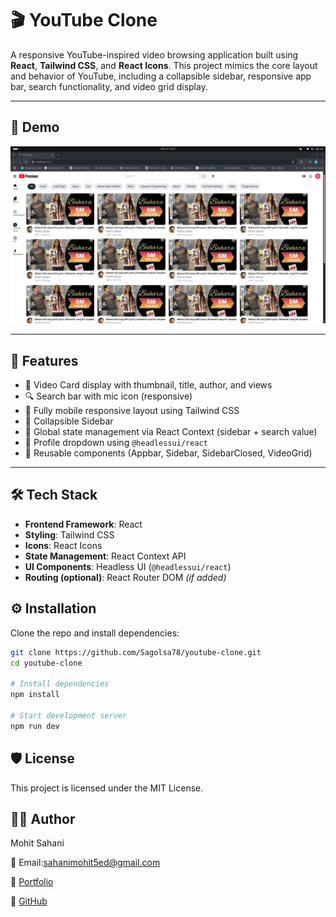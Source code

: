 # 🎬 YouTube Clone

A responsive YouTube-inspired video browsing application built using **React**, **Tailwind CSS**, and **React Icons**. This project mimics the core layout and behavior of YouTube, including a collapsible sidebar, responsive app bar, search functionality, and video grid display.

---

## 🚀 Demo

![App ScreenShot](<src/assets/Screenshot from 2025-05-30 16-03-59.png>)

---

## 🧩 Features

- 🎥 Video Card display with thumbnail, title, author, and views
- 🔍 Search bar with mic icon (responsive)
- 📱 Fully mobile responsive layout using Tailwind CSS
- 📂 Collapsible Sidebar
- 🔄 Global state management via React Context (sidebar + search value)
- 👤 Profile dropdown using `@headlessui/react`
- 🎨 Reusable components (Appbar, Sidebar, SidebarClosed, VideoGrid)

---

## 🛠️ Tech Stack

- **Frontend Framework**: React
- **Styling**: Tailwind CSS
- **Icons**: React Icons
- **State Management**: React Context API
- **UI Components**: Headless UI (`@headlessui/react`)
- **Routing (optional)**: React Router DOM *(if added)*



## ⚙️ Installation

Clone the repo and install dependencies:

```bash
git clone https://github.com/Sagolsa78/youtube-clone.git
cd youtube-clone

# Install dependencies
npm install

# Start development server
npm run dev

```




## 🛡️ License
This project is licensed under the MIT License.



## 🙋‍♂️ Author
Mohit Sahani

📧 Email:sahanimohit5ed@gmail.com

🔗 [Portfolio](https://myportfolio-two-delta-35.vercel.app/)

🐙 [GitHub](https://github.com/Sagolsa78)




